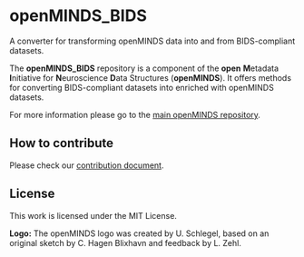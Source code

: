 # openMINDS_BIDS

A converter for transforming openMINDS data into and from BIDS-compliant datasets.

The **openMINDS_BIDS** repository is a component of the **open** **M**etadata **I**nitiative for **N**euroscience **D**ata Structures (**openMINDS**). It offers methods for converting BIDS-compliant datasets into enriched with openMINDS datasets.


For more information please go to the [main openMINDS repository](https://github.com/HumanBrainProject/openMINDS).

## How to contribute
Please check our [contribution document](https://github.com/HumanBrainProject/openMINDS/blob/main/CONTRIBUTING.md).

## License
This work is licensed under the MIT License.

**Logo:** The openMINDS logo was created by U. Schlegel, based on an original sketch by C. Hagen Blixhavn and feedback by L. Zehl.
